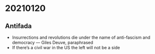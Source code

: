 # 20210120



## Antifada

-   Insurrections and revolutions die under the name of anti-fascism and democracy &#x2014; Giles Deuve, paraphrased
-   If there&rsquo;s a civil war in the US the left will not be a side
